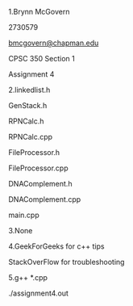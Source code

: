 1.Brynn McGovern

2730579

bmcgovern@chapman.edu

CPSC 350 Section 1

Assignment 4

2.linkedlist.h

GenStack.h

RPNCalc.h

RPNCalc.cpp

FileProcessor.h

FileProcessor.cpp

DNAComplement.h

DNAComplement.cpp

main.cpp

3.None

4.GeekForGeeks for c++ tips

StackOverFlow for troubleshooting

5.g++ *.cpp

./assignment4.out

